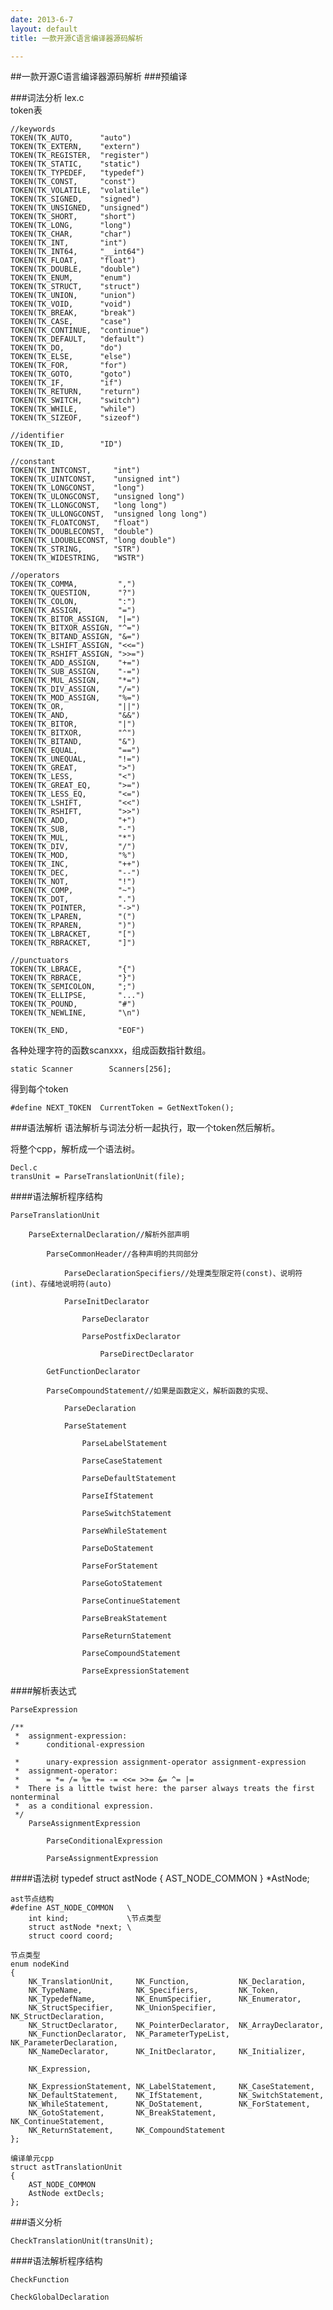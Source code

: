 ```yaml
---
date: 2013-6-7
layout: default
title: 一款开源C语言编译器源码解析

---
```


##一款开源C语言编译器源码解析
###预编译

###词法分析 lex.c	
token表	 

	//keywords
	TOKEN(TK_AUTO,      "auto")
	TOKEN(TK_EXTERN,    "extern")
	TOKEN(TK_REGISTER,  "register")
	TOKEN(TK_STATIC,    "static")
	TOKEN(TK_TYPEDEF,   "typedef")
	TOKEN(TK_CONST,     "const")
	TOKEN(TK_VOLATILE,  "volatile")
	TOKEN(TK_SIGNED,    "signed")
	TOKEN(TK_UNSIGNED,  "unsigned")
	TOKEN(TK_SHORT,     "short")
	TOKEN(TK_LONG,      "long")
	TOKEN(TK_CHAR,      "char")
	TOKEN(TK_INT,       "int")
	TOKEN(TK_INT64,     "__int64")
	TOKEN(TK_FLOAT,     "float")
	TOKEN(TK_DOUBLE,    "double")
	TOKEN(TK_ENUM,      "enum")
	TOKEN(TK_STRUCT,    "struct")
	TOKEN(TK_UNION,     "union")
	TOKEN(TK_VOID,      "void")
	TOKEN(TK_BREAK,     "break")
	TOKEN(TK_CASE,      "case")
	TOKEN(TK_CONTINUE,  "continue")
	TOKEN(TK_DEFAULT,   "default")
	TOKEN(TK_DO,        "do")
	TOKEN(TK_ELSE,      "else")
	TOKEN(TK_FOR,       "for")
	TOKEN(TK_GOTO,      "goto")
	TOKEN(TK_IF,        "if")
	TOKEN(TK_RETURN,    "return")
	TOKEN(TK_SWITCH,    "switch")
	TOKEN(TK_WHILE,     "while")
	TOKEN(TK_SIZEOF,    "sizeof")
	
	//identifier
	TOKEN(TK_ID,        "ID")
	
	//constant
	TOKEN(TK_INTCONST,     "int")
	TOKEN(TK_UINTCONST,    "unsigned int")
	TOKEN(TK_LONGCONST,    "long")
	TOKEN(TK_ULONGCONST,   "unsigned long")
	TOKEN(TK_LLONGCONST,   "long long")
	TOKEN(TK_ULLONGCONST,  "unsigned long long")
	TOKEN(TK_FLOATCONST,   "float")
	TOKEN(TK_DOUBLECONST,  "double")
	TOKEN(TK_LDOUBLECONST, "long double")
	TOKEN(TK_STRING,       "STR")
	TOKEN(TK_WIDESTRING,   "WSTR")
	
	//operators
	TOKEN(TK_COMMA,         ",")
	TOKEN(TK_QUESTION,      "?")
	TOKEN(TK_COLON,         ":")
	TOKEN(TK_ASSIGN,        "=")
	TOKEN(TK_BITOR_ASSIGN,  "|=")
	TOKEN(TK_BITXOR_ASSIGN, "^=")
	TOKEN(TK_BITAND_ASSIGN, "&=")
	TOKEN(TK_LSHIFT_ASSIGN, "<<=")
	TOKEN(TK_RSHIFT_ASSIGN, ">>=")
	TOKEN(TK_ADD_ASSIGN,    "+=")
	TOKEN(TK_SUB_ASSIGN,    "-=")
	TOKEN(TK_MUL_ASSIGN,    "*=")
	TOKEN(TK_DIV_ASSIGN,    "/=")
	TOKEN(TK_MOD_ASSIGN,    "%=")
	TOKEN(TK_OR,            "||")
	TOKEN(TK_AND,           "&&")
	TOKEN(TK_BITOR,         "|")
	TOKEN(TK_BITXOR,        "^")
	TOKEN(TK_BITAND,        "&")
	TOKEN(TK_EQUAL,         "==")
	TOKEN(TK_UNEQUAL,       "!=")
	TOKEN(TK_GREAT,         ">")
	TOKEN(TK_LESS,          "<")
	TOKEN(TK_GREAT_EQ,      ">=")
	TOKEN(TK_LESS_EQ,       "<=")
	TOKEN(TK_LSHIFT,        "<<")
	TOKEN(TK_RSHIFT,        ">>")
	TOKEN(TK_ADD,           "+")
	TOKEN(TK_SUB,           "-")
	TOKEN(TK_MUL,           "*")
	TOKEN(TK_DIV,           "/")
	TOKEN(TK_MOD,           "%")
	TOKEN(TK_INC,           "++")
	TOKEN(TK_DEC,           "--")
	TOKEN(TK_NOT,           "!")
	TOKEN(TK_COMP,          "~")
	TOKEN(TK_DOT,           ".")
	TOKEN(TK_POINTER,       "->")
	TOKEN(TK_LPAREN,        "(")
	TOKEN(TK_RPAREN,        ")")
	TOKEN(TK_LBRACKET,      "[")
	TOKEN(TK_RBRACKET,      "]")
	
	//punctuators
	TOKEN(TK_LBRACE,        "{")
	TOKEN(TK_RBRACE,        "}")
	TOKEN(TK_SEMICOLON,     ";")
	TOKEN(TK_ELLIPSE,       "...")
	TOKEN(TK_POUND,         "#")
	TOKEN(TK_NEWLINE,       "\n")
	
	TOKEN(TK_END,           "EOF")

各种处理字符的函数scanxxx，组成函数指针数组。 

	static Scanner        Scanners[256]; 

得到每个token	

	#define NEXT_TOKEN  CurrentToken = GetNextToken();


###语法解析
语法解析与词法分析一起执行，取一个token然后解析。 

将整个cpp，解析成一个语法树。 

	Decl.c
	transUnit = ParseTranslationUnit(file);

####语法解析程序结构

	ParseTranslationUnit

		ParseExternalDeclaration//解析外部声明

			ParseCommonHeader//各种声明的共同部分

				ParseDeclarationSpecifiers//处理类型限定符(const)、说明符(int)、存储地说明符(auto)

				ParseInitDeclarator

					ParseDeclarator

					ParsePostfixDeclarator
	
						ParseDirectDeclarator

			GetFunctionDeclarator

			ParseCompoundStatement//如果是函数定义，解析函数的实现、

				ParseDeclaration

				ParseStatement

					ParseLabelStatement

					ParseCaseStatement

					ParseDefaultStatement

					ParseIfStatement

					ParseSwitchStatement

					ParseWhileStatement

					ParseDoStatement

					ParseForStatement

					ParseGotoStatement

					ParseContinueStatement

					ParseBreakStatement

					ParseReturnStatement

					ParseCompoundStatement

					ParseExpressionStatement										

####解析表达式
	

	ParseExpression

	/**
	 *  assignment-expression:
	 *      conditional-expression
 
	 *      unary-expression assignment-operator assignment-expression
	 *  assignment-operator:
	 *      = *= /= %= += -= <<= >>= &= ^= |=
	 *  There is a little twist here: the parser always treats the first nonterminal
	 *  as a conditional expression.
	 */	
		ParseAssignmentExpression

			ParseConditionalExpression

			ParseAssignmentExpression

####语法树
	typedef struct astNode
	{
		AST_NODE_COMMON
	} *AstNode;

	ast节点结构
	#define AST_NODE_COMMON   \
	    int kind;             \节点类型
	    struct astNode *next; \
	    struct coord coord;

	节点类型
	enum nodeKind 
	{ 
		NK_TranslationUnit,     NK_Function,           NK_Declaration,
		NK_TypeName,            NK_Specifiers,         NK_Token,				
		NK_TypedefName,         NK_EnumSpecifier,      NK_Enumerator,			
		NK_StructSpecifier,     NK_UnionSpecifier,     NK_StructDeclaration,	
		NK_StructDeclarator,    NK_PointerDeclarator,  NK_ArrayDeclarator,		
		NK_FunctionDeclarator,  NK_ParameterTypeList,  NK_ParameterDeclaration,
		NK_NameDeclarator,      NK_InitDeclarator,     NK_Initializer,
		
		NK_Expression,
	
		NK_ExpressionStatement, NK_LabelStatement,     NK_CaseStatement,		
		NK_DefaultStatement,    NK_IfStatement,        NK_SwitchStatement,		
		NK_WhileStatement,      NK_DoStatement,        NK_ForStatement,		
		NK_GotoStatement,       NK_BreakStatement,     NK_ContinueStatement,		
		NK_ReturnStatement,     NK_CompoundStatement
	};

	编译单元cpp
	struct astTranslationUnit
	{
		AST_NODE_COMMON
		AstNode extDecls;
	};

###语义分析	

	CheckTranslationUnit(transUnit);

####语法解析程序结构

	CheckFunction
	
	CheckGlobalDeclaration